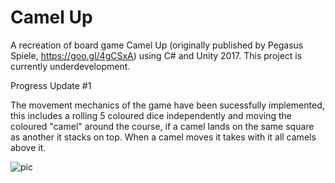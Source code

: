# Camel Up
A recreation of board game Camel Up (originally published by Pegasus Spiele, https://goo.gl/4gCSxA) using C# and Unity 2017. This project is currently underdevelopment. 

Progress Update #1

The movement mechanics of the game have been sucessfully implemented, this includes a rolling 5 coloured dice independently and moving the coloured "camel" around the course, if a camel lands on the same square as another it stacks on top. When a camel moves it takes with it all camels above it. 

![pic](https://raw.githubusercontent.com/freddiejbawden/camel-up/camel_up_1_picture.PNG )
